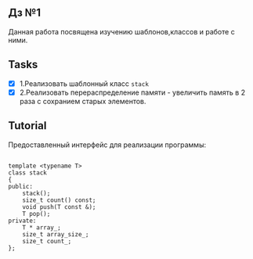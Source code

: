 ## Дз №1

Данная работа посвящена изучению шаблонов,классов и работе с ними.

## Tasks

- [x] 1.Реализовать шаблонный класс ```stack``` 
- [x] 2.Реализовать перераспределение памяти - увеличить память в 2 раза с сохранием старых элементов.

## Tutorial

Предоставленный интерфейс для реализации программы:
```ShellSession

template <typename T>
class stack
{
public:
    stack();
    size_t count() const;
    void push(T const &);
    T pop();
private:
    T * array_;
    size_t array_size_;
    size_t count_;
};

```
